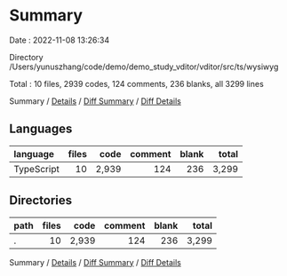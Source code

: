 # Summary

Date : 2022-11-08 13:26:34

Directory /Users/yunuszhang/code/demo/demo_study_vditor/vditor/src/ts/wysiwyg

Total : 10 files,  2939 codes, 124 comments, 236 blanks, all 3299 lines

Summary / [Details](details.md) / [Diff Summary](diff.md) / [Diff Details](diff-details.md)

## Languages
| language | files | code | comment | blank | total |
| :--- | ---: | ---: | ---: | ---: | ---: |
| TypeScript | 10 | 2,939 | 124 | 236 | 3,299 |

## Directories
| path | files | code | comment | blank | total |
| :--- | ---: | ---: | ---: | ---: | ---: |
| . | 10 | 2,939 | 124 | 236 | 3,299 |

Summary / [Details](details.md) / [Diff Summary](diff.md) / [Diff Details](diff-details.md)